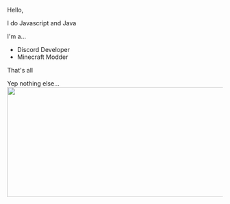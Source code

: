 Hello,

I do Javascript and Java

I'm a...
- Discord Developer
- Minecraft Modder

That's all








Yep nothing else...
<img src="https://user-images.githubusercontent.com/82066539/167263743-d3b646df-b221-456c-a329-26a5d15d8250.png" width="600" height="256.8">

